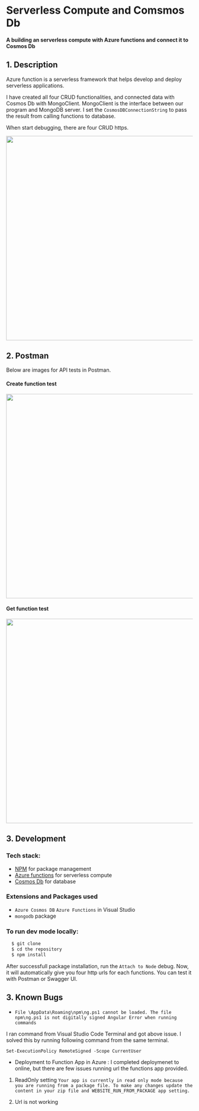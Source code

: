 
# Serverless Compute and Comsmos Db

#### A building an serverless compute with Azure functions and connect it to Cosmos Db

## 1. Description

Azure function is a serverless framework that helps develop and deploy serverless applications. 

I have created all four CRUD functionalities, and connected data with Cosmos Db with MongoClient. MongoClient is the interface between our program and MongoDB server. I set the `CosmosDBConnectionString` to pass the result from calling functions to database. 

When start debugging, there are four CRUD https.

<img src="src/Img/http.png" width="550px" />

## 2. Postman 

Below are images for API tests in Postman. 

#### Create function test

<img src="src/Img/create.png" width="550px" />

#### Get function test

<img src="src/Img/get.png" width="550px" />

## 3. Development

### Tech stack:

+ [NPM](https://www.npmjs.com/) for package management
+ [Azure functions](https://azure.microsoft.com/en-us/services/functions/?&ef_id=CjwKCAjwkun1BRAIEiwA2mJRWTnECYvz_9H5LYcwGeD4xYNMsMLUJMVdNABo2YQzlaZIEWyizWOu9RoCXqIQAvD_BwE:G:s&OCID=AID2000128_SEM_CjwKCAjwkun1BRAIEiwA2mJRWTnECYvz_9H5LYcwGeD4xYNMsMLUJMVdNABo2YQzlaZIEWyizWOu9RoCXqIQAvD_BwE:G:s&gclid=CjwKCAjwkun1BRAIEiwA2mJRWTnECYvz_9H5LYcwGeD4xYNMsMLUJMVdNABo2YQzlaZIEWyizWOu9RoCXqIQAvD_BwE) for serverless compute
+ [Cosmos Db](https://azure.microsoft.com/en-us/free/cosmos-db/search/?&ef_id=CjwKCAjwkun1BRAIEiwA2mJRWaCt_P-ZQdRI07xR0GivEpoSn4MFfMNlxorL3LtyTCxKk95AD8d0zRoCj40QAvD_BwE:G:s&OCID=AID2000128_SEM_CjwKCAjwkun1BRAIEiwA2mJRWaCt_P-ZQdRI07xR0GivEpoSn4MFfMNlxorL3LtyTCxKk95AD8d0zRoCj40QAvD_BwE:G:s&gclid=CjwKCAjwkun1BRAIEiwA2mJRWaCt_P-ZQdRI07xR0GivEpoSn4MFfMNlxorL3LtyTCxKk95AD8d0zRoCj40QAvD_BwE) for database

### Extensions and Packages used
* `Azure Cosmos DB` `Azure Functions` in Visual Studio
* `mongodb` package

### To run dev mode locally:

```bash
  $ git clone 
  $ cd the repository
  $ npm install
```

After successfull package installation, run the `Attach to Node` debug.
Now, it will automatically give you four http urls for each functions. You can test it with Postman or Swagger UI.

## 3. Known Bugs

* `File \AppData\Roaming\npm\ng.ps1 cannot be loaded. The file npm\ng.ps1 is not digitally signed Angular Error when running commands`

I ran command from Visual Studio Code Terminal and got above issue. I solved this by running following command from the same terminal.

`Set-ExecutionPolicy RemoteSigned -Scope CurrentUser`

* Deployment to Function App in Azure : I completed deploymenet to online, but there are few issues running url the functions app provided. 

1. ReadOnly setting
`Your app is currently in read only mode because you are running from a package file. To make any changes update the content in your zip file and WEBSITE_RUN_FROM_PACKAGE app setting.`

2. Url is not working 







